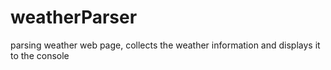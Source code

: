 # weatherParser
parsing weather web page, collects the weather information and displays it to the console
